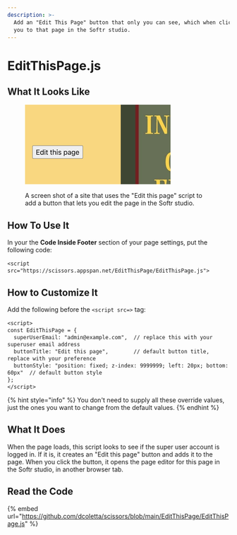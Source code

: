 ```yaml
---
description: >-
  Add an "Edit This Page" button that only you can see, which when clicked takes
  you to that page in the Softr studio.
---
```


# EditThisPage.js

## What It Looks Like

<figure><img src="../.gitbook/assets/f91410d5c7f08c1f191486cfb68c6c692fc3a9ff.png" alt="A screen shot of a site that uses the &#x22;Edit this page&#x22; script to add a button that lets you edit the page in the Softr studio."><figcaption><p>A screen shot of a site that uses the "Edit this page" script to add a button that lets you edit the page in the Softr studio.</p></figcaption></figure>

## How To Use It

In your the **Code Inside Footer** section of your page settings, put the following code:

```
<script src="https://scissors.appspan.net/EditThisPage/EditThisPage.js">
```

## How to Customize It

Add the following before the `<script src=>` tag:

```
<script>
const EditThisPage = {
  superUserEmail: "admin@example.com",  // replace this with your superuser email address
  buttonTitle: "Edit this page",        // default button title, replace with your preference
  buttonStyle: "position: fixed; z-index: 9999999; left: 20px; bottom: 60px"  // default button style
};
</script>
```

{% hint style="info" %}
You don't need to supply all these override values, just the ones you want to change from the default values.
{% endhint %}

## What It Does

When the page loads, this script looks to see if the super user account is logged in. If it is, it creates an "Edit this page" button and adds it to the page. When you click the button, it opens the page editor for this page in the Softr studio, in another browser tab.

## Read the Code

{% embed url="https://github.com/dcoletta/scissors/blob/main/EditThisPage/EditThisPage.js" %}
